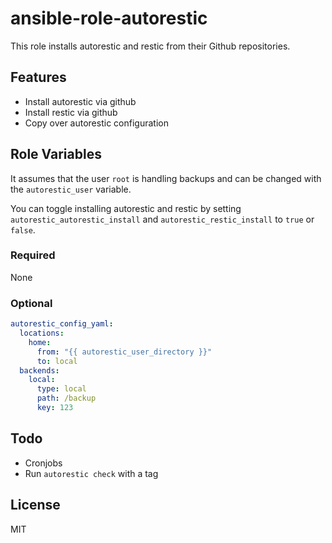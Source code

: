 # ansible-role-autorestic

This role installs autorestic and restic from their Github repositories. 

## Features

- Install autorestic via github
- Install restic via github
- Copy over autorestic configuration

## Role Variables

It assumes that the user `root` is handling backups and can be changed with the `autorestic_user` variable. 

You can toggle installing autorestic and restic by setting `autorestic_autorestic_install` and `autorestic_restic_install` to `true` or `false`.

### Required

None

### Optional
```yaml
autorestic_config_yaml:
  locations:
    home:
      from: "{{ autorestic_user_directory }}"
      to: local
  backends:
    local:
      type: local
      path: /backup
      key: 123
```

## Todo

- Cronjobs
- Run `autorestic check` with a tag

## License

MIT
